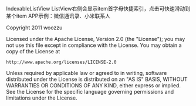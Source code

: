 IndexableListView ListView右侧会显示item首字母快捷索引，点击可快速滑动到某个item
APP示例：微信通讯录、小米联系人

Copyright 2011 woozzu

Licensed under the Apache License, Version 2.0 (the "License");
you may not use this file except in compliance with the License.
You may obtain a copy of the License at

    http://www.apache.org/licenses/LICENSE-2.0

Unless required by applicable law or agreed to in writing, software
distributed under the License is distributed on an "AS IS" BASIS,
WITHOUT WARRANTIES OR CONDITIONS OF ANY KIND, either express or implied.
See the License for the specific language governing permissions and
limitations under the License.
